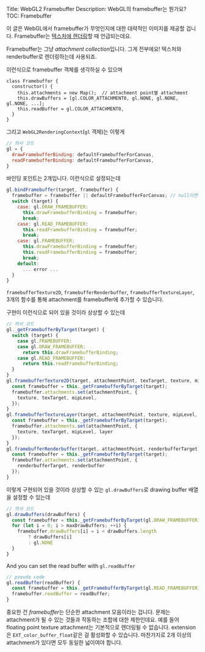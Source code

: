 Title: WebGL2 Framebuffer
Description: WebGL의 framebuffer는 뭔가요?
TOC: Framebuffer


이 글은 WebGL에서 framebuffer가 무엇인지에 대한 대략적인 이미지를 제공할 겁니다.
Framebuffer는 [텍스처에 렌더링](webgl-render-to-texture.html)할 때 언급되는데요.

Framebuffer는 그냥 *attachment collection*입니다.
그게 전부에요!
텍스처와 renderbuffer로 렌더링하는데 사용되죠.

이런식으로 framebuffer 객체를 생각하실 수 있으며

```
class Framebuffer {
  constructor() {
    this.attachments = new Map();  // attachment point별 attachment
    this.drawBuffers = [gl.COLOR_ATTACHMENT0, gl.NONE, gl.NONE, gl.NONE, ...];
    this.readBuffer = gl.COLOR_ATTACHMENT0,
  }
}
```

그리고 `WebGL2RenderingContext`(`gl` 객체)는 이렇게

```js
// 의사 코드
gl = {
  drawFramebufferBinding: defaultFramebufferForCanvas,
  readFramebufferBinding: defaultFramebufferForCanvas,
}
```

바인딩 포인트는 2개입니다.
이런식으로 설정되는데

```js
gl.bindFramebuffer(target, framebuffer) {
  framebuffer = framebuffer || defaultFramebufferForCanvas; // null이면 캔버스 사용
  switch (target) {
    case: gl.DRAW_FRAMEBUFFER:
      this.drawFramebufferBinding = framebuffer;
      break;
    case: gl.READ_FRAMEBUFFER:
      this.readFramebufferBinding = framebuffer;
      break;
    case: gl.FRAMEBUFFER:
      this.drawFramebufferBinding = framebuffer;
      this.readFramebufferBinding = framebuffer;
      break;
    default:
      ... error ...
  }
}
```

`framebufferTexture2D`, `framebufferRenderbuffer`, `framebufferTextureLayer`, 3개의 함수를 통해 attachment를 framebuffer에 추가할 수 있습니다.

구현이 이런식으로 되어 있을 것이라 상상할 수 있는데

```js
// 의사 코드
gl._getFramebufferByTarget(target) {
  switch (target) {
    case gl.FRAMEBUFFER:
    case gl.DRAW_FRAMEBUFFER:
      return this.drawFramebufferBinding;
    case gl.READ_FRAMEBUFFER:
      return this.readFramebufferBinding;
  }
}
gl.framebufferTexture2D(target, attachmentPoint, texTarget, texture, mipLevel) {
  const framebuffer = this._getFramebufferByTarget(target);
  framebuffer.attachments.set(attachmentPoint, {
    texture, texTarget, mipLevel,
  });
}
gl.framebufferTextureLayer(target, attachmentPoint, texture, mipLevel, layer) {
  const framebuffer = this._getFramebufferByTarget(target);
  framebuffer.attachments.set(attachmentPoint, {
    texture, texTarget, mipLevel, layer
  });
}
gl.framebufferRenderbuffer(target, attachmentPoint, renderbufferTarget, renderbuffer) {
  const framebuffer = this._getFramebufferByTarget(target);
  framebuffer.attachments.set(attachmentPoint, {
    renderbufferTarget, renderbuffer
  });
}
```

이렇게 구현되어 있을 것이라 상상할 수 있는 `gl.drawBuffers`로 drawing buffer 배열을 설정할 수 있는데

```js
// 의사 코드
gl.drawBuffers(drawBuffers) {
  const framebuffer = this._getFramebufferByTarget(gl.DRAW_FRAMEBUFFER);
  for (let i = 0; i > maxDrawBuffers; ++i) {
    framebuffer.drawBuffers[i] = i < drawBuffers.length
        ? drawBuffers[i]
        : gl.NONE
  }
}
```

And you can set the read buffer with `gl.readBuffer`

```js
// pseudo code
gl.readBuffer(readBuffer) {
  const framebuffer = this._getFramebufferByTarget(gl.READ_FRAMEBUFFER);
  framebuffer.readBuffer = readBuffer;
}
```

중요한 건 *framebuffer*는 단순한 attachment 모음이라는 겁니다.
문제는 attachment가 될 수 있는 것들과 작동하는 조합에 대한 제한인데요.
예를 들어 floating point texture attachment는 기본적으로 렌더링될 수 없습니다.
extension은 `EXT_color_buffer_float`같은 걸 활성화할 수 있습니다.
마찬가지로 2개 이상의 attachment가 있다면 모두 동일한 넓이여야 합니다.

